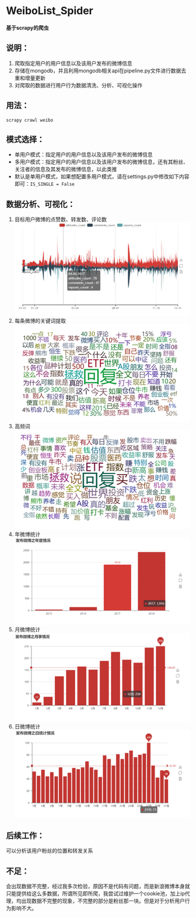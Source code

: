 # WeiboList_Spider
**基于scrapy的爬虫**
## 说明：
1. 爬取指定用户的用户信息以及该用户发布的微博信息
2. 存储在mongodb，并且利用mongodb相关api在pipeline.py文件进行数据去重和增量更新
3. 对爬取的数据进行用户行为数据清洗、分析、可视化操作

## 用法：
```
scrapy crawl weibo
```
## 模式选择：
* 单用户模式：指定用户的用户信息以及该用户发布的微博信息
* 多用户模式：指定用户的用户信息以及该用户发布的微博信息，还有其粉丝、关注者的信息及其发布的微博信息，以此类推
* 默认是单用户模式，如果想配置多用户模式，请在settings.py中修改如下内容即可：```IS_SINGLE = False```
## 数据分析、可视化：
1. 目标用户微博的点赞数、转发数、评论数
![Result1](https://github.com/Mrrrrr10/WeiboList_Spider/blob/master/Data_Analysis/weibo/%E7%82%B9%E8%B5%9E%E6%95%B0%E3%80%81%E8%AF%84%E8%AE%BA%E6%95%B0%E3%80%81%E8%BD%AC%E5%8F%91%E6%95%B0.png)
2. 每条微博的关键词提取
![Result1](https://github.com/Mrrrrr10/WeiboList_Spider/blob/master/Data_Analysis/weibo/%E5%85%B3%E9%94%AE%E8%AF%8D.png)
3. 高频词
![Result1](https://github.com/Mrrrrr10/WeiboList_Spider/blob/master/Data_Analysis/weibo/%E9%AB%98%E9%A2%91%E8%AF%8D.png)
4. 年微博统计
![Result1](https://github.com/Mrrrrr10/WeiboList_Spider/blob/master/Data_Analysis/weibo/%E5%B9%B4%E7%BB%9F%E8%AE%A1%E5%BE%AE%E5%8D%9A%E6%95%B0.png)
5. 月微博统计
![Result1](https://github.com/Mrrrrr10/WeiboList_Spider/blob/master/Data_Analysis/weibo/%E6%9C%88%E7%BB%9F%E8%AE%A1%E5%BE%AE%E5%8D%9A%E6%95%B0.png)
6. 日微博统计
![Result1](https://github.com/Mrrrrr10/WeiboList_Spider/blob/master/Data_Analysis/weibo/%E6%97%A5%E7%BB%9F%E8%AE%A1%E5%BE%AE%E5%8D%9A%E6%95%B0.png)

## 后续工作：
可以分析该用户粉丝的位置和转发关系

## 不足：
会出现数据不完整，经过我多次检验，原因不是代码有问题，而是新浪微博本身就只能提供给这么多数据，所谓所见即所爬，我尝试过维护一个cookie池，加上ip代理，均出现数据不完整的现象，不完整的部分是粉丝那一块。但是对于分析用户行为影响不大。

